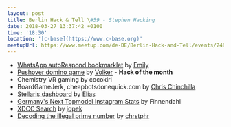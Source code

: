 ```yaml
---
layout: post
title: Berlin Hack & Tell \#59 - Stephen Hacking
date: 2018-03-27 13:37:42 +0100
time: '18:30'
location: '[c-base](https://www.c-base.org)'
meetupUrl: https://www.meetup.com/de-DE/Berlin-Hack-and-Tell/events/248929887/
---
```


* [WhatsApp autoRespond bookmarklet](https://gist.github.com/embrilliant/f1c2670f027d466a0979f56a4a47bdb0) by [Emily](https://twitter.com/emilywudigital)
* [Pushover domino game](https://pushover.github.io) by [Volker](https://njh.eu) - **Hack of the month**
* Chemistry VR gaming by cocokiri
* BoardGameJerk, cheapbotsdonequick.com by [Chris Chinchilla](https://chrischinchilla.com)
* [Stellaris dashboard](https://github.com/eliasdoehne/stellaris-dashboard) by [Elias](https://github.com/eliasdoehne)
* [Germany's Next Topmodel Instagram Stats](https://topmodel.finnendahl.de) by Finnendahl
* [XDCC Search](https://bitbucket.org/jopek/xdccsearch) by [jopek](https://bitbucket.org/jopek)
* [Decoding the illegal prime number](https://github.com/chr5tphr/int2f) by [chrstphr](https://github.com/chr5tphr)
